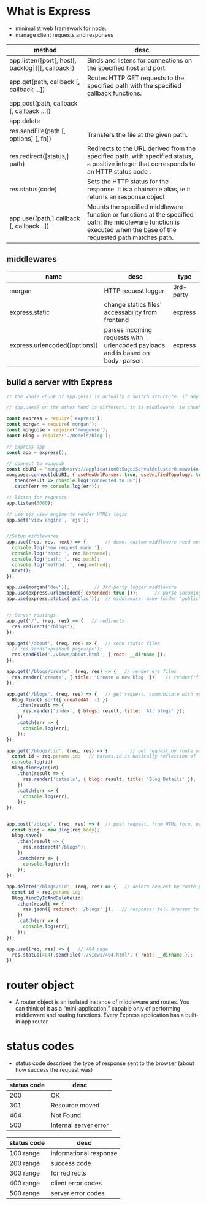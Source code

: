# What is Express
- minimalist web framework for node.
- manage client requests and responses 

|method|desc|
|--|--|
|app.listen([port[, host[, backlog]]][, callback])|Binds and listens for connections on the specified host and port.|
|app.get(path, callback [, callback ...])|Routes HTTP GET requests to the specified path with the specified callback functions.|
|app.post(path, callback [, callback ...])||
|app.delete||
|res.sendFile(path [, options] [, fn])|Transfers the file at the given path.|
|res.redirect([status,] path)|Redirects to the URL derived from the specified path, with specified status, a positive integer that corresponds to an HTTP status code . |
|res.status(code)|Sets the HTTP status for the response. It is a chainable alias, ie it returns an response object|
|app.use([path,] callback [, callback...])|Mounts the specified middleware function or functions at the specified path: the middleware function is executed when the base of the requested path matches path.|

## middlewares
|name|desc|type|
|-|-|-|
|morgan|HTTP request logger|3rd-party|
|express.static|change statics files' accessability from frontend| express 
|express.urlencoded([options])|parses incoming requests with urlencoded payloads and is based on body-parser.|express|
## build a server with Express
```js
// the whole chunk of app.get() is actually a switch structure. if any of the get()  got triggered and responses to the client, the express server program stop executing the following codes

// app.use() on the other hand is different. it is middleware, ie chunk of code/functions that got executed like a script

const express = require('express');
const morgan = require('morgan');
const mongoose = require('mongoose');
const Blog = require('./models/blog');

// express app
const app = express();

// connect to mongodb 
const dbURI = "mongodb+srv://application0:SugoiServal@cluster0.mowoi4n.mongodb.net/?retryWrites=true&w=majority";
mongoose.connect(dbURI, { useNewUrlParser: true, useUnifiedTopology: true })
  .then(result => console.log("connected to DB"))
  .catch(err => console.log(err));

// listen for requests
app.listen(3000);

// use ejs view engine to render HTMLs logic
app.set('view engine', 'ejs');


//Setup middlewares
app.use((req, res, next) => {       // demo: custom middleware need next() to proceed
  console.log('new request made:');
  console.log('host: ', req.hostname);
  console.log('path: ', req.path);
  console.log('method: ', req.method);
  next();
});

app.use(morgan('dev'));         // 3rd-party logger middleware
app.use(express.urlencoded({ extended: true }));      // parse incoming request   
app.use(express.static('public'));  // middleware: make folder "public" visable from frontend


// Server routings
app.get('/', (req, res) => {   // redirects
  res.redirect('/blogs');
});

app.get('/about', (req, res) => {   // send static files
  // res.send('<p>about page</p>');
  res.sendFile('./views/about.html', { root: __dirname });
});

app.get('/blogs/create', (req, res) => {   // render ejs files
  res.render('create', { title: 'Create a new blog' });   // render("file", "parameters:doc")
});

app.get('/blogs', (req, res) => {   // get request, communicate with mongo server via moogoose
  Blog.find().sort({ createdAt: -1 })
    .then(result => {
      res.render('index', { blogs: result, title: 'All blogs' });
    })
    .catch(err => {
      console.log(err);
    });
});

app.get('/blogs/:id', (req, res) => {        // get request by route parameter :id
  const id = req.params.id;   // params.id is basically reflection of :id -- params pass through url
  console.log(id)
  Blog.findById(id)
    .then(result => {
      res.render('details', { blog: result, title: 'Blog Details' });
    })
    .catch(err => {
      console.log(err);
    });
});


app.post('/blogs', (req, res) => {  // post request, from HTML form, parsed by urlencoded() => req.body
  const blog = new Blog(req.body);
  blog.save()
    .then(result => {
      res.redirect('/blogs');
    })
    .catch(err => {
      console.log(err);
    });
});

app.delete('/blogs/:id', (req, res) => {   // delete request by route parameter :id
  const id = req.params.id;
  Blog.findByIdAndDelete(id)
    .then(result => {
      res.json({ redirect: '/blogs' });   // response: tell browser to redirect through json  
    })
    .catch(err => {
      console.log(err);
    });
});

app.use((req, res) => {   // 404 page
  res.status(404).sendFile('./views/404.html', { root: __dirname });
});
```

# router object
- A router object is an isolated instance of middleware and routes. You can think of it as a “mini-application,” capable only of performing middleware and routing functions. Every Express application has a built-in app router.



# status codes
- status code describes the type of response sent to the browser (about how success the request was)

|status code|desc|
|--|--|
|200|OK|
|301|Resource moved|
|404|Not Found|
|500|Internal server error|


|status code|desc|
|--|--|
|100 range|informational response|
|200 range|success code|
|300 range|for redirects|
|400 range|client error codes|
|500 range|server error codes|

